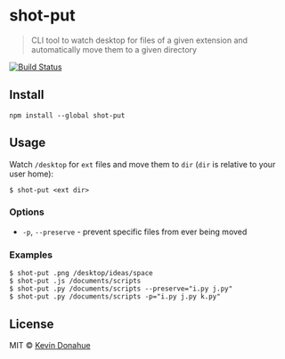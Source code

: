 # shot-put

> CLI tool to watch desktop for files of a given extension and automatically move them to a given directory

[![Build Status](https://travis-ci.org/kevmannn/shot-put.svg?branch=master)](https://travis-ci.org/kevmannn/shot-put)

## Install

```console
npm install --global shot-put
```

## Usage

Watch `/desktop` for `ext` files and move them to `dir` (`dir` is relative to your user home):
```console
$ shot-put <ext dir>
```

### Options
* `-p`, `--preserve` - prevent specific files from ever being moved

### Examples
```console
$ shot-put .png /desktop/ideas/space
$ shot-put .js /documents/scripts
$ shot-put .py /documents/scripts --preserve="i.py j.py"
$ shot-put .py /documents/scripts -p="i.py j.py k.py"
```

## License

MIT © [Kevin Donahue](https://twitter.com/recur_excur)
